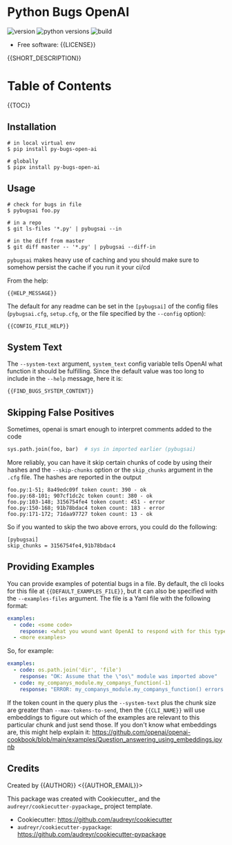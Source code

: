 # Python Bugs OpenAI

![version](https://img.shields.io/pypi/v/py_bugs_open_ai)
![python versions](https://img.shields.io/pypi/pyversions/py_bugs_open_ai)
![build](https://img.shields.io/github/actions/workflow/status/valmikirao/py_bugs_open_ai/push-workflow.yml?branch=master)

* Free software: {{LICENSE}}

{{SHORT_DESCRIPTION}}

# Table of Contents

{{TOC}}

## Installation <a id="Installation"/>

```shell
# in local virtual env
$ pip install py-bugs-open-ai

# globally
$ pipx install py-bugs-open-ai
```

## Usage <a id="Usage"/>

```shell
# check for bugs in file
$ pybugsai foo.py

# in a repo
$ git ls-files '*.py' | pybugsai --in

# in the diff from master
$ git diff master -- '*.py' | pybugsai --diff-in
```

`pybugsai` makes heavy use of caching and you should make sure to somehow persist the cache if you run it your ci/cd

From the help:

```text
{{HELP_MESSAGE}}
```

The default for any readme can be set in the `[pybugsai]` of the config files (`pybugsai.cfg`, `setup.cfg`, or the
file specified by the `--config` option):

```text
{{CONFIG_FILE_HELP}}
```

## System Text <a id="SystemText"/>

The `--system-text` argument, `system_text` config variable tells OpenAI what function it should be fulfilling.  Since
the default value was too long to include in the `--help` message, here it is:

```text
{{FIND_BUGS_SYSTEM_CONTENT}}
```

## Skipping False Positives <a id="Skipping"/>

Sometimes, openai is smart enough to interpret comments added to the code

```python
sys.path.join(foo, bar)  # sys in imported earlier (pybugsai)
```

More reliably, you can have it skip certain chunks of code by using their hashes and the `--skip-chunks` option or
the `skip_chunks` argument in the `.cfg` file.  The hashes are reported in the output

```text
foo.py:1-51; 8a49edc09f token count: 390 - ok
foo.py:68-101; 907cf1dc2c token count: 380 - ok
foo.py:103-148; 3156754fe4 token count: 451 - error
foo.py:150-168; 91b78bdac4 token count: 183 - error
foo.py:171-172; 71daa97727 token count: 13 - ok
```

So if you wanted to skip the two above errors, you could do the following:

```text
[pybugsai]
skip_chunks = 3156754fe4,91b78bdac4
```

## Providing Examples <a id="Examples"/>

You can provide examples of potential bugs in a file.  By default, the cli looks for this file at
`{{DEFAULT_EXAMPLES_FILE}}`, but it can also be specified with the `--examples-files` argument.  The file is a Yaml
file with the following format:

```yaml
examples:
  - code: <some code>
    response: <what you wound want OpenAI to respond with for this type of code>
  - <more examples>
```

So, for example:

```yaml
examples:
  - code: os.path.join('dir', 'file')
    response: "OK: Assume that the \"os\" module was imported above"
  - code: my_companys_module.my_companys_function(-1)
    response: "ERROR: my_companys_module.my_companys_function() errors with negative values"
```

If the token count in the query plus the `--system-text` plus the chunk size are greater than `--max-tokens-to-send`,
then the `{{CLI_NAME}}` will use embeddings to figure out which of the examples are relevant to this particular chunk
and just send those.  If you don't know what embeddings are, this might help explain it:
https://github.com/openai/openai-cookbook/blob/main/examples/Question_answering_using_embeddings.ipynb

## Credits <a id="Credits"/>

Created by {{AUTHOR}} <{{AUTHOR_EMAIL}}>

This package was created with Cookiecutter_ and the `audreyr/cookiecutter-pypackage`_ project template.

* Cookiecutter: https://github.com/audreyr/cookiecutter
* `audreyr/cookiecutter-pypackage`: https://github.com/audreyr/cookiecutter-pypackage
